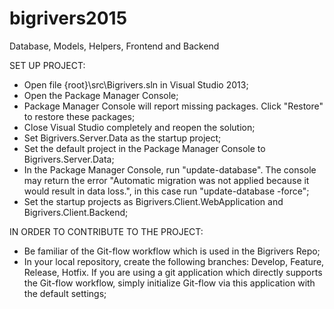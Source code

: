 # bigrivers2015
Database, Models, Helpers, Frontend and Backend

SET UP PROJECT:
- Open file {root}\src\Bigrivers.sln in Visual Studio 2013;
- Open the Package Manager Console;
- Package Manager Console will report missing packages. Click "Restore" to restore these packages;
- Close Visual Studio completely and reopen the solution;
- Set Bigrivers.Server.Data as the startup project;
- Set the default project in the Package Manager Console to Bigrivers.Server.Data;
- In the Package Manager Console, run "update-database". The console may return the error "Automatic migration was not applied because it would result in data loss.", in this case run "update-database -force";
- Set the startup projects as Bigrivers.Client.WebApplication and Bigrivers.Client.Backend;

IN ORDER TO CONTRIBUTE TO THE PROJECT:
- Be familiar of the Git-flow workflow which is used in the Bigrivers Repo;
- In your local repository, create the following branches: Develop, Feature, Release, Hotfix. If you are using a git application which directly supports the Git-flow workflow, simply initialize Git-flow via this application with the default settings;
